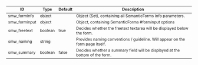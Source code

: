 <table class="schema-table" style="font-size: 0.75em; word-wrap: break-word;">
   <thead>
       <tr>
           <th>ID</th>
           <th>Type</th>
           <th>Default</th>
           <th>Description</th>
       </tr>
   </thead>
   <tbody>
       <tr>
           <td class="schema-propertyName">smw_forminfo</td>
           <td class="schema-type">object</td>
           <td class="schema-defaultValue"></td>
           <td class="schema-description">Object (Set), containing all SemanticForms info parameters.</td>
       </tr>
       <tr>
           <td class="schema-propertyName">smw_forminput</td>
           <td class="schema-type">object</td>
           <td class="schema-defaultValue"></td>
           <td class="schema-description">Object, containing SemanticForms #forminput options</td>
       </tr>
       <tr>
           <td class="schema-propertyName">smw_freetext</td>
           <td class="schema-type">boolean</td>
           <td class="schema-defaultValue">true</td>
           <td class="schema-description">Decides whether the freetext textarea will be displayed below the form.</td>
       </tr>
       <tr>
           <td class="schema-propertyName">smw_naming</td>
           <td class="schema-type">string</td>
           <td class="schema-defaultValue"></td>
           <td class="schema-description">Provides naming conventions / guideline. Will appear on the form page itself.</td>
       </tr>
       <tr>
           <td class="schema-propertyName">smw_summary</td>
           <td class="schema-type">boolean</td>
           <td class="schema-defaultValue">false</td>
           <td class="schema-description">Decides whether a summary field will be displayed at the bottom of the form.</td>
       </tr>
   </tbody>
</table>
